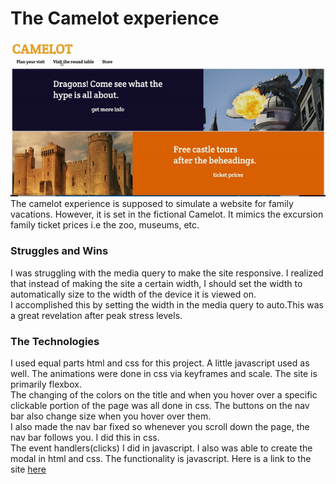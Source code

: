 # The Camelot experience
![](img/website.gif)<br>
The camelot experience is supposed to simulate a website for family vacations. However, it is set in the fictional Camelot.
It mimics the excursion family ticket prices i.e the zoo, museums, etc.
### Struggles and Wins
I was struggling with the media query to make the site responsive. I realized that instead of making the site a certain width, I should set the width to automatically size to the width of the device it is viewed on.<br> I accomplished this by setting the width in the media query to auto.This was a great revelation after peak stress levels. 
### The Technologies
I used equal parts html and css for this project. A little javascript used as well. The animations were done in css via keyframes and scale. The site is primarily flexbox.<br>
The changing of the colors on the title and when you hover over a specific clickable portion of the page was all done in css. The buttons on the nav bar also change size when you hover over them.<br>
I also made the nav bar fixed so whenever you scroll down the page, the nav bar follows you. I did this in css.<br>
The event handlers(clicks) I did in javascript. I also was able to create the modal in html and css. The functionality is javascript.
Here is a link to the site <a href='https://jimernest90.github.io/the-camelot-experience/'> here </a>